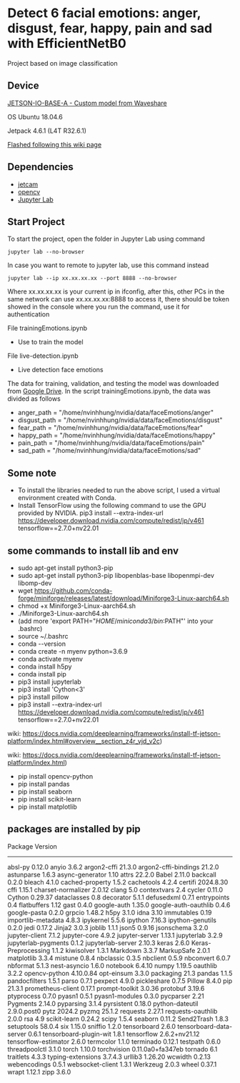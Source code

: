# Detect 6 facial emotions: anger, disgust, fear, happy, pain and sad with EfficientNetB0 

Project based on image classification

## Device

[JETSON-IO-BASE-A - Custom model from Waveshare](https://www.waveshare.com/jetson-nano-dev-kit-a.htm)

OS Ubuntu 18.04.6

Jetpack 4.6.1 (L4T R32.6.1)

[Flashed following this wiki page](https://www.waveshare.com/wiki/JETSON-NANO-DEV-KIT)

## Dependencies

- [jetcam](https://github.com/NVIDIA-AI-IOT/jetcam)
- [opencv](https://github.com/opencv/opencv)
- [Jupyter Lab](https://jupyter.org/)

## Start Project

To start the project, open the folder in Jupyter Lab using command
```
jupyter lab --no-browser
```

In case you want to remote to jupyter lab, use this command instead
```
jupyter lab --ip xx.xx.xx.xx --port 8888 --no-browser
```
Where xx.xx.xx.xx is your current ip in ifconfig, after this, other PCs in the same network can use xx.xx.xx.xx:8888 to access it, there should be token showed in the console where you run the command, use it for authentication

File trainingEmotions.ipynb
- Use to train the model

File live-detection.ipynb
- Live detection face emotions

The data for training, validation, and testing the model was downloaded from [Google Drive](https://drive.google.com/file/d/1NFapaYLKhER7Z4M_eP4tns9TQ3ywCZU9/view?usp=sharing). In the script trainingEmotions.ipynb, the data was divided as follows
- anger_path = "/home/nvinhhung/nvidia/data/faceEmotions/anger"
- disgust_path = "/home/nvinhhung/nvidia/data/faceEmotions/disgust"
- fear_path = "/home/nvinhhung/nvidia/data/faceEmotions/fear"
- happy_path = "/home/nvinhhung/nvidia/data/faceEmotions/happy"
- pain_path = "/home/nvinhhung/nvidia/data/faceEmotions/pain"
- sad_path = "/home/nvinhhung/nvidia/data/faceEmotions/sad"

## Some note
- To install the libraries needed to run the above script, I used a virtual environment created with Conda.
- Install TensorFlow using the following command to use the GPU provided by NVIDIA.
pip3 install --extra-index-url https://developer.download.nvidia.com/compute/redist/jp/v461 tensorflow==2.7.0+nv22.01

## some commands to install lib and env
- sudo apt-get install python3-pip
- sudo apt-get install python3-pip libopenblas-base libopenmpi-dev libomp-dev
- wget https://github.com/conda-forge/miniforge/releases/latest/download/Miniforge3-Linux-aarch64.sh
- chmod +x Miniforge3-Linux-aarch64.sh
- ./Miniforge3-Linux-aarch64.sh
- (add more 'export PATH="$HOME/miniconda3/bin:$PATH"' into your .bashrc)
- source ~/.bashrc
- conda --version
- conda create -n myenv python=3.6.9
- conda activate myenv
- conda install h5py
- conda install pip
- pip3 install jupyterlab
- pip3 install 'Cython<3'
- pip3 install pillow
- pip3 install --extra-index-url https://developer.download.nvidia.com/compute/redist/jp/v461 tensorflow==2.7.0+nv22.01

wiki: https://docs.nvidia.com/deeplearning/frameworks/install-tf-jetson-platform/index.html#overview__section_z4r_vjd_v2c)

wiki: https://docs.nvidia.com/deeplearning/frameworks/install-tf-jetson-platform/index.html)

- pip install opencv-python
- pip install pandas
- pip install seaborn
- pip install scikit-learn
- pip install matplotlib


## packages are installed by pip
Package                 Version
----------------------- ----------------
absl-py                 0.12.0
anyio                   3.6.2
argon2-cffi             21.3.0
argon2-cffi-bindings    21.2.0
astunparse              1.6.3
async-generator         1.10
attrs                   22.2.0
Babel                   2.11.0
backcall                0.2.0
bleach                  4.1.0
cached-property         1.5.2
cachetools              4.2.4
certifi                 2024.8.30
cffi                    1.15.1
charset-normalizer      2.0.12
clang                   5.0
contextvars             2.4
cycler                  0.11.0
Cython                  0.29.37
dataclasses             0.8
decorator               5.1.1
defusedxml              0.7.1
entrypoints             0.4
flatbuffers             1.12
gast                    0.4.0
google-auth             1.35.0
google-auth-oauthlib    0.4.6
google-pasta            0.2.0
grpcio                  1.48.2
h5py                    3.1.0
idna                    3.10
immutables              0.19
importlib-metadata      4.8.3
ipykernel               5.5.6
ipython                 7.16.3
ipython-genutils        0.2.0
jedi                    0.17.2
Jinja2                  3.0.3
joblib                  1.1.1
json5                   0.9.16
jsonschema              3.2.0
jupyter-client          7.1.2
jupyter-core            4.9.2
jupyter-server          1.13.1
jupyterlab              3.2.9
jupyterlab-pygments     0.1.2
jupyterlab-server       2.10.3
keras                   2.6.0
Keras-Preprocessing     1.1.2
kiwisolver              1.3.1
Markdown                3.3.7
MarkupSafe              2.0.1
matplotlib              3.3.4
mistune                 0.8.4
nbclassic               0.3.5
nbclient                0.5.9
nbconvert               6.0.7
nbformat                5.1.3
nest-asyncio            1.6.0
notebook                6.4.10
numpy                   1.19.5
oauthlib                3.2.2
opencv-python           4.10.0.84
opt-einsum              3.3.0
packaging               21.3
pandas                  1.1.5
pandocfilters           1.5.1
parso                   0.7.1
pexpect                 4.9.0
pickleshare             0.7.5
Pillow                  8.4.0
pip                     21.3.1
prometheus-client       0.17.1
prompt-toolkit          3.0.36
protobuf                3.19.6
ptyprocess              0.7.0
pyasn1                  0.5.1
pyasn1-modules          0.3.0
pycparser               2.21
Pygments                2.14.0
pyparsing               3.1.4
pyrsistent              0.18.0
python-dateutil         2.9.0.post0
pytz                    2024.2
pyzmq                   25.1.2
requests                2.27.1
requests-oauthlib       2.0.0
rsa                     4.9
scikit-learn            0.24.2
scipy                   1.5.4
seaborn                 0.11.2
Send2Trash              1.8.3
setuptools              58.0.4
six                     1.15.0
sniffio                 1.2.0
tensorboard             2.6.0
tensorboard-data-server 0.6.1
tensorboard-plugin-wit  1.8.1
tensorflow              2.6.2+nv21.12
tensorflow-estimator    2.6.0
termcolor               1.1.0
terminado               0.12.1
testpath                0.6.0
threadpoolctl           3.1.0
torch                   1.10.0
torchvision             0.11.0a0+fa347eb
tornado                 6.1
traitlets               4.3.3
typing-extensions       3.7.4.3
urllib3                 1.26.20
wcwidth                 0.2.13
webencodings            0.5.1
websocket-client        1.3.1
Werkzeug                2.0.3
wheel                   0.37.1
wrapt                   1.12.1
zipp                    3.6.0
